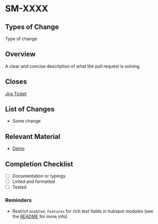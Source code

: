 <!-- 
Please replace XXXX with the ticket number to link to the Sales and Marketing Jira board
-->
# SM-XXXX

## Types of Change

<!--
Change examples:
- Bug fix (change which fixes an issue)
- Enhancement (change which improves upon an existing feature)
- New feature (change which adds new functionality)
- Cleanup (remove dead code, sync environment state, refactor, etc.)
-->

Type of change

<!-- Add a description of the ticket here -->
## Overview

A clear and concise description of what the pull request is solving.

## Closes 

[Jira Ticket](https://redswirl.atlassian.net/browse/SM-XXXX)  

<!-- List of specific changes (Optional) -->
## List of Changes

- Some change

<!-- Screenshots, links, etc. (Optional) -->
## Relevant Material

<!-- 
- [Some Ticket](https://redswirl.atlassian.net/browse/SM-XXXX)
- [Some Pull Request](https://github.com/integrativenutrition/hubspot/pull/XXX)
-->

- [Demo](https://name.integrativenutrition.com/)

<!-- Don't Forget! -->
## Completion Checklist

- [ ] Documentation or typings
- [ ] Linted and formatted
- [ ] Tested

### Reminders

- Restrict `enabled_features` for rich text fields in hubspot modules (see the [README](../README.md) for more info).
